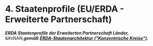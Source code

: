 # 4. Staatenprofile (EU/ERDA - Erweiterte Partnerschaft)

_**ERDA Staatenprofile der Erweiterten Partnerschaft Länder,**_\
&#xNAN;_**gemäß**_ [_**ERDA-Staatenarchitektur ("Konzentrische Kreise")**_](../../anhang-a-erda-staatenarchitektur-konzentrische-kreise.md#erweiterte-partnerschaft-assoziierte-demokratien-europas-and-nachbarschaft)_**.**_
